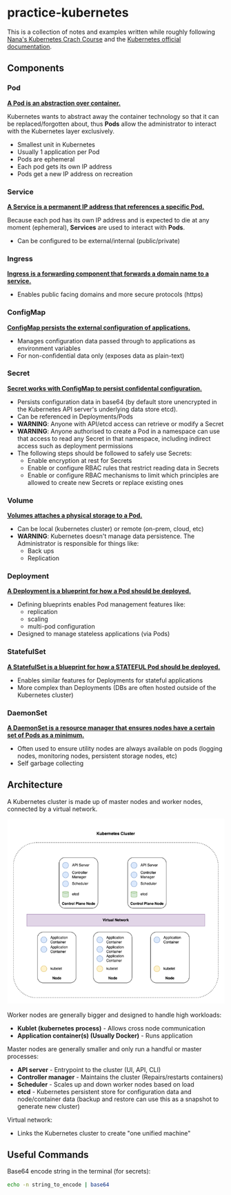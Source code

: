 # practice-kubernetes

This is a collection of notes and examples written while roughly following [Nana's Kubernetes Crach Course](https://www.youtube.com/watch?v=s_o8dwzRlu4) and the [Kubernetes official documentation](https://kubernetes.io/docs/home/).

## **Components**

### Pod

<u>**A Pod is an abstraction over container.**</u>

Kubernetes wants to abstract away the container technology so that it can be replaced/forgotten about, thus **Pods** allow the administrator to interact with the Kubernetes layer exclusively.

* Smallest unit in Kubernetes
* Usually 1 application per Pod
* Pods are ephemeral
* Each pod gets its own IP address
* Pods get a new IP address on recreation

### Service

**<u>A Service is a permanent IP address that references a specific Pod.</u>**

Because each pod has its own IP address and is expected to die at any moment (ephemeral), **Services** are used to interact with **Pods**.

* Can be configured to be external/internal (public/private)

### Ingress

**<u>Ingress is a forwarding component that forwards a domain name to a service.</u>**

* Enables public facing domains and more secure protocols (https)

### ConfigMap

**<u>ConfigMap persists the external configuration of applications.</u>**

* Manages configuration data passed through to applications as environment variables
* For non-confidential data only (exposes data as plain-text)

### Secret

**<u>Secret works with ConfigMap to persist confidental configuration.</u>**

* Persists configuration data in base64 (by default store unencrypted in the Kubernetes API server's underlying data store etcd).
* Can be referenced in Deployments/Pods
* **WARNING**: Anyone with API/etcd access can retrieve or modify a Secret
* **WARNING**: Anyone authorised to create a Pod in a namespace can use that access to read any Secret in that namespace, including indirect access such as deployment permissions
* The following steps should be followed to safely use Secrets:
  * Enable encryption at rest for Secrets
  * Enable or configure RBAC rules that restrict reading data in Secrets
  * Enable or configure RBAC mechanisms to limit which principles are allowed to create new Secrets or replace existing ones

### Volume

**<u>Volumes attaches a physical storage to a Pod.</u>**

* Can be local (kubernetes cluster) or remote (on-prem, cloud, etc)
* **WARNING**: Kubernetes doesn't manage data persistence. The Administrator is responsible for things like:
  * Back ups
  * Replication

### Deployment

**<u>A Deployment is a blueprint for how a Pod should be deployed.</u>**

* Defining blueprints enables Pod management features like:
  * replication
  * scaling
  * multi-pod configuration
* Designed to manage stateless applications (via Pods)

### StatefulSet

**<u>A StatefulSet is a blueprint for how a STATEFUL Pod should be deployed.</u>**

* Enables similar features for Deployments for stateful applications
* More complex than Deployments (DBs are often hosted outside of the Kubernetes cluster)

### DaemonSet

<u>**A DaemonSet is a resource manager that ensures nodes have a certain set of Pods as a minimum.**</u>

* Often used to ensure utility nodes are always available on pods (logging nodes, monitoring nodes, persistent storage nodes, etc)
* Self garbage collecting

## Architecture

A Kubernetes cluster is made up of master nodes and worker nodes, connected by a virtual network.

![](./docs/kubernetes_high_level_architecture.drawio.png)

Worker nodes are generally bigger and designed to handle high workloads:

* **Kublet (kubernetes process)** - Allows cross node communication
* **Application container(s) (Usually Docker)** - Runs application

Master nodes are generally smaller and only run a handful or master processes:

* **API server** - Entrypoint to the cluster (UI, API, CLI)
* **Controller manager** - Maintains the cluster (Repairs/restarts containers)
* **Scheduler** - Scales up and down worker nodes based on load
* **etcd** - Kubernetes persistent store for configuration data and node/container data (backup and restore can use this as a snapshot to generate new cluster)

Virtual network:

* Links the Kubernetes cluster to create "one unified machine"

## Useful Commands

Base64 encode string in the terminal (for secrets):

```bash
echo -n string_to_encode | base64
```

